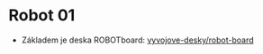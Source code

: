 # Robot 01

- Základem je deska ROBOTboard: [vyvojove-desky/robot-board](https://www.octopuslab.cz/vyvojove-desky/robot-board/)



